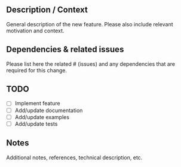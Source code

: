 ## Description / Context

General description of the new feature. Please also include relevant motivation and context.

## Dependencies & related issues

Please list here the related # (issues) and any dependencies that are required for this change.

## TODO

- [ ] Implement feature
- [ ] Add/update documentation
- [ ] Add/update examples
- [ ] Add/update tests

## Notes

Additional notes, references, technical description, etc.
